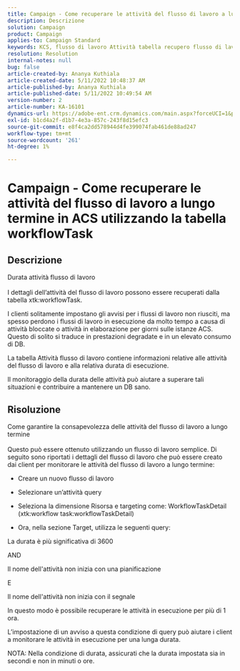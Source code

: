 ```yaml
---
title: Campaign - Come recuperare le attività del flusso di lavoro a lungo termine in ACS utilizzando la tabella workflowTask
description: Descrizione
solution: Campaign
product: Campaign
applies-to: Campaign Standard
keywords: KCS, flusso di lavoro Attività tabella recupero flusso di lavoro a lungo termine
resolution: Resolution
internal-notes: null
bug: false
article-created-by: Ananya Kuthiala
article-created-date: 5/11/2022 10:48:37 AM
article-published-by: Ananya Kuthiala
article-published-date: 5/11/2022 10:49:54 AM
version-number: 2
article-number: KA-16101
dynamics-url: https://adobe-ent.crm.dynamics.com/main.aspx?forceUCI=1&pagetype=entityrecord&etn=knowledgearticle&id=d72bffe3-17d1-ec11-a7b5-0022480a8e40
exl-id: b1cd4a2f-d1b7-4e3a-857c-243f8d15efc3
source-git-commit: e8f4ca2dd578944d4fe399074fab461de88ad247
workflow-type: tm+mt
source-wordcount: '261'
ht-degree: 1%

---
```


# Campaign - Come recuperare le attività del flusso di lavoro a lungo termine in ACS utilizzando la tabella workflowTask

## Descrizione

Durata attività flusso di lavoro<br><br>
I dettagli dell’attività del flusso di lavoro possono essere recuperati dalla tabella xtk:workflowTask.

I clienti solitamente impostano gli avvisi per i flussi di lavoro non riusciti, ma spesso perdono i flussi di lavoro in esecuzione da molto tempo a causa di attività bloccate o attività in elaborazione per giorni sulle istanze ACS.
Questo di solito si traduce in prestazioni degradate e in un elevato consumo di DB.


La tabella Attività flusso di lavoro contiene informazioni relative alle attività del flusso di lavoro e alla relativa durata di esecuzione.

Il monitoraggio della durata delle attività può aiutare a superare tali situazioni e contribuire a mantenere un DB sano.


## Risoluzione

Come garantire la consapevolezza delle attività del flusso di lavoro a lungo termine<br><br>
Questo può essere ottenuto utilizzando un flusso di lavoro semplice. Di seguito sono riportati i dettagli del flusso di lavoro che può essere creato dai client per monitorare le attività del flusso di lavoro a lungo termine:

- Creare un nuovo flusso di lavoro

- Selezionare un’attività query

- Seleziona la dimensione Risorsa e targeting come: WorkflowTaskDetail (xtk:workflow task:workflowTaskDetail)

- Ora, nella sezione Target, utilizza le seguenti query:

La durata è più significativa di 3600

AND

Il nome dell&#39;attività non inizia con una pianificazione

E

Il nome dell&#39;attività non inizia con il segnale



In questo modo è possibile recuperare le attività in esecuzione per più di 1 ora.

L’impostazione di un avviso a questa condizione di query può aiutare i client a monitorare le attività in esecuzione per una lunga durata.

NOTA: Nella condizione di durata, assicurati che la durata impostata sia in secondi e non in minuti o ore.
